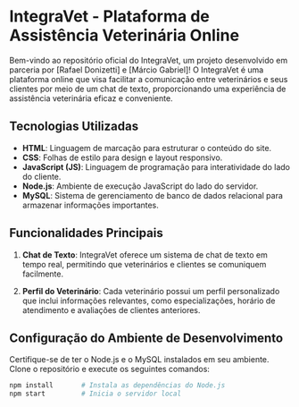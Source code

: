 # IntegraVet - Plataforma de Assistência Veterinária Online

Bem-vindo ao repositório oficial do IntegraVet, um projeto desenvolvido em parceria por [Rafael Donizetti] e [Márcio Gabriel]! O IntegraVet é uma plataforma online que visa facilitar a comunicação entre veterinários e seus clientes por meio de um chat de texto, proporcionando uma experiência de assistência veterinária eficaz e conveniente.

## Tecnologias Utilizadas

- **HTML**: Linguagem de marcação para estruturar o conteúdo do site.
- **CSS**: Folhas de estilo para design e layout responsivo.
- **JavaScript (JS)**: Linguagem de programação para interatividade do lado do cliente.
- **Node.js**: Ambiente de execução JavaScript do lado do servidor.
- **MySQL**: Sistema de gerenciamento de banco de dados relacional para armazenar informações importantes.

## Funcionalidades Principais

1. **Chat de Texto**: IntegraVet oferece um sistema de chat de texto em tempo real, permitindo que veterinários e clientes se comuniquem facilmente.

2. **Perfil do Veterinário**: Cada veterinário possui um perfil personalizado que inclui informações relevantes, como especializações, horário de atendimento e avaliações de clientes anteriores.

## Configuração do Ambiente de Desenvolvimento

Certifique-se de ter o Node.js e o MySQL instalados em seu ambiente. Clone o repositório e execute os seguintes comandos:

```bash
npm install       # Instala as dependências do Node.js
npm start         # Inicia o servidor local
